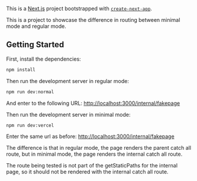This is a [Next.js](https://nextjs.org/) project bootstrapped with [`create-next-app`](https://github.com/vercel/next.js/tree/canary/packages/create-next-app).

This is a project to showcase the difference in routing between minimal mode and regular mode.

## Getting Started

First, install the dependencies:

```bash
npm install
```

Then run the development server in regular mode:

```bash
npm run dev:normal
```

And enter to the following URL: [http://localhost:3000/internal/fakepage](http://localhost:3000/internal/fakepage)

Then run the development server in minimal mode:

```bash
npm run dev:vercel
```

Enter the same url as before: [http://localhost:3000/internal/fakepage](http://localhost:3000/internal/fakepage)

The difference is that in regular mode, the page renders the parent catch all route, but in minimal mode, the page renders the internal catch all route.

The route being tested is not part of the getStaticPaths for the internal page, so it should not be rendered with the internal catch all route.
